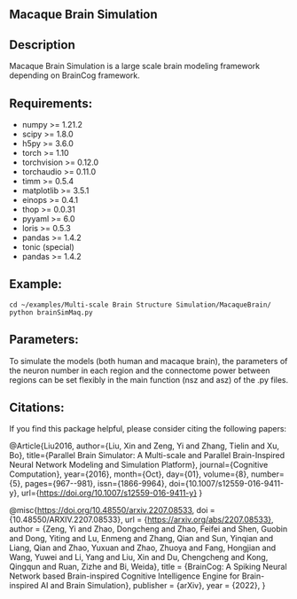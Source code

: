 ## Macaque Brain Simulation

## Description
Macaque Brain Simulation is a large scale brain modeling framework depending on BrainCog framework.

## Requirements:
* numpy >= 1.21.2
* scipy >= 1.8.0
* h5py >= 3.6.0
* torch >= 1.10
* torchvision >= 0.12.0
* torchaudio  >= 0.11.0
* timm >= 0.5.4
* matplotlib >= 3.5.1
* einops >= 0.4.1
* thop >= 0.0.31
* pyyaml >= 6.0
* loris >= 0.5.3
* pandas >= 1.4.2  
* tonic (special)
* pandas >= 1.4.2  

## Example:

```shell
cd ~/examples/Multi-scale Brain Structure Simulation/MacaqueBrain/
python brainSimMaq.py
```

## Parameters:
To simulate the models (both human and macaque brain), the parameters of the neuron number in each region and the connectome power between regions can be set flexibly in the main function (nsz and asz) of the .py files.

## Citations:
If you find this package helpful, please consider citing the following papers:

@Article{Liu2016,
author={Liu, Xin
and Zeng, Yi
and Zhang, Tielin
and Xu, Bo},
title={Parallel Brain Simulator: A Multi-scale and Parallel Brain-Inspired Neural Network Modeling and Simulation Platform},
journal={Cognitive Computation},
year={2016},
month={Oct},
day={01},
volume={8},
number={5},
pages={967--981},
issn={1866-9964},
doi={10.1007/s12559-016-9411-y},
url={https://doi.org/10.1007/s12559-016-9411-y}
}

@misc{https://doi.org/10.48550/arxiv.2207.08533,
  doi = {10.48550/ARXIV.2207.08533},
  url = {https://arxiv.org/abs/2207.08533},
  author = {Zeng, Yi and Zhao, Dongcheng and Zhao, Feifei and Shen, Guobin and Dong, Yiting and Lu, Enmeng and Zhang, Qian and Sun, Yinqian and Liang, Qian and Zhao, Yuxuan and Zhao, Zhuoya and Fang, Hongjian and Wang, Yuwei and Li, Yang and Liu, Xin and Du, Chengcheng and Kong, Qingqun and Ruan, Zizhe and Bi, Weida},
  title = {BrainCog: A Spiking Neural Network based Brain-inspired Cognitive Intelligence Engine for Brain-inspired AI and Brain Simulation},
  publisher = {arXiv},
  year = {2022},
}
